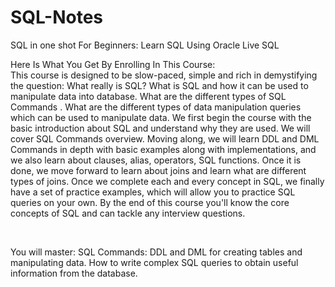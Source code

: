 # SQL-Notes

SQL in one shot For Beginners: Learn SQL Using Oracle Live SQL


Here Is What You Get By Enrolling In This Course:<br>
This course is designed to be slow-paced, simple and rich in demystifying the question: What really is SQL?
What is SQL and how it can be used to manipulate data into database.
What are the different types of SQL Commands .
What are the different types of data manipulation queries which can be used to manipulate data.
We first begin the course with the basic introduction about SQL and understand why they are used. We will cover SQL Commands overview.
Moving along, we will learn DDL and DML Commands in depth with basic examples along with implementations, and we also learn about clauses, alias, operators, SQL functions.
Once it is done, we move forward to learn about joins and learn what are different types of joins.
Once we complete each and every concept in SQL, we finally have a set of practice examples, which will allow you to practice SQL queries on your own.
By the end of this course you'll know the core concepts of SQL and can tackle any interview questions.

<br>

You will master:
SQL Commands: DDL and DML for creating tables and manipulating data.
How to write complex SQL queries to obtain useful information from the database.
